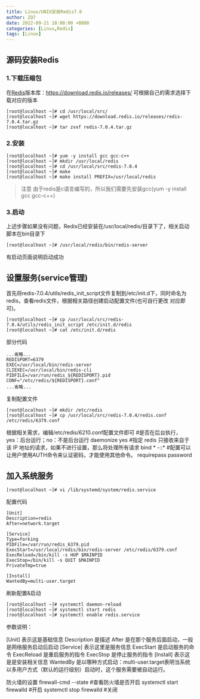 ```yaml
---
title: Linux/UNIX安装Redis7.0
author: ZQ7
date: 2022-09-21 18:00:00 +0800
categories: [Linux,Redis]
tags: [Linux]
---
```


## 

## 源码安装Redis

### 1.下载压缩包

在[Redis](https://redis.io)版本库：https://download.redis.io/releases/ 可根据自己的需求选择下载对应的版本

```shell
[root@localhost ~]# cd /usr/local/src/
[root@localhost ~]# wget https://download.redis.io/releases/redis-7.0.4.tar.gz
[root@localhost ~]# tar zvxf redis-7.0.4.tar.gz
```

### 2.安装

```shell
[root@localhost ~]# yum -y install gcc gcc-c++
[root@localhost ~]# mkdir /usr/local/redis
[root@localhost ~]# cd /usr/local/src/redis-7.0.4
[root@localhost ~]# make
[root@localhost ~]# make install PREFIX=/usr/local/redis
```

> 注意 由于redis是c语言编写的，所以我们需要先安装gcc(yum -y install gcc gcc-c++)

### 3.启动

上述步骤如果没有问题，Redis已经安装在/usr/local/redis/目录下了，相关启动脚本在bin目录下

```shell
[root@localhost ~]# /usr/local/redis/bin/redis-server
```

有启动页面说明启动成功

## 设置服务(service管理)

首先将redis-7.0.4/utils/redis_init_script文件复制到/etc/init.d下，同时命名为redis，查看redis文件，根据相关路径创建启动配置文件(也可自行更改 对应即可)。

```shell
[root@localhost ~]# cp /usr/local/src/redis-7.0.4/utils/redis_init_script /etc/init.d/redis
[root@localhost ~]# cat /etc/init.d/redis
```

部分代码

```shell
...省略...
REDISPORT=6379
EXEC=/usr/local/bin/redis-server
CLIEXEC=/usr/local/bin/redis-cli
PIDFILE=/var/run/redis_${REDISPORT}.pid
CONF="/etc/redis/${REDISPORT}.conf"
...省略... 
```

复制配置文件

```shell
[root@localhost ~]# mkdir /etc/redis
[root@localhost ~]# cp /usr/local/src/redis-7.0.4/redis.conf /etc/redis/6379.conf
```

根据相关需求，编辑/etc/redis/6210.conf配置文件即可
#是否在后台执行，yes：后台运行；no：不是后台运行
daemonize yes
#指定 redis 只接收来自于该 IP 地址的请求，如果不进行设置，那么将处理所有请求
bind * -::*
#配置可以让用户使用AUTH命令来认证密码，才能使用其他命令。
requirepass password

## 加入系统服务

```shell
[root@localhost ~]# vi /lib/systemd/system/redis.service
```

配置代码

```shell
[Unit]
Description=redis
After=network.target

[Service]
Type=forking
PIDFile=/var/run/redis_6379.pid
ExecStart=/usr/local/redis/bin/redis-server /etc/redis/6379.conf
ExecReload=/bin/kill -s HUP $MAINPID
ExecStop=/bin/kill -s QUIT $MAINPID
PrivateTmp=true

[Install]
WantedBy=multi-user.target
```

刷新配置&启动

```shell
[root@localhost ~]# systemctl daemon-reload
[root@localhost ~]# systemctl start redis
[root@localhost ~]# systemctl enable redis.service
```

参数说明：

[Unit] 表示这是基础信息
Description 是描述
After 是在那个服务后面启动，一般是网络服务启动后启动
[Service] 表示这里是服务信息
ExecStart 是启动服务的命令
ExecReload 是重启服务的指令
ExecStop 是停止服务的指令
[Install] 表示这是是安装相关信息
WantedBy 是以哪种方式启动：multi-user.target表明当系统以多用户方式（默认的运行级别）启动时，这个服务需要被自动运行。



防火墙的设置
firewall-cmd --state        #查看防火墙是否开启
systemctl start firewalld    #开启
systemctl stop firewalld    #关闭
